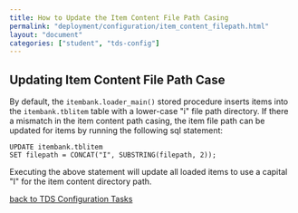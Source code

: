 ```yaml
---
title: How to Update the Item Content File Path Casing
permalink: "deployment/configuration/item_content_filepath.html"
layout: "document"
categories: ["student", "tds-config"]
---
```


## Updating Item Content File Path Case
By default, the `itembank.loader_main()` stored procedure inserts items into the `itembank.tblitem` table with a lower-case "i"
file path directory. If there a mismatch in the item content path casing, the item file path can be updated for items by running the following
sql statement:

```
UPDATE itembank.tblitem
SET filepath = CONCAT("I", SUBSTRING(filepath, 2));
```

Executing the above statement will update all loaded items to use a capital "I" for the item content directory path.

[back to TDS Configuration Tasks](index.html)